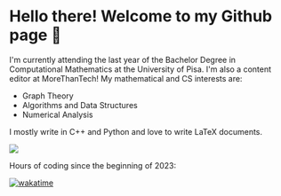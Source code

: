 # Hello there! Welcome to my Github page 🖖

I'm currently attending the last year of the Bachelor Degree in Computational Mathematics at the University of Pisa. I'm also a content editor at MoreThanTech! My mathematical and CS interests are:

* Graph Theory
* Algorithms and Data Structures
* Numerical Analysis

I mostly write in C++ and Python and love to write LaTeX documents.

<p align="center">

![](https://github-readme-stats.vercel.app/api/top-langs/?username=lukefleed&hide=javascript,html,shell,SCSS,CSS,astro,TypeScript,M,tex,jupyter%20notebook&theme=dracula)

</p>

Hours of coding since the beginning of 2023:

[![wakatime](https://wakatime.com/badge/user/a3116382-7adb-43ba-9490-83130c4b22c5.svg)](https://wakatime.com/@a3116382-7adb-43ba-9490-83130c4b22c5)
